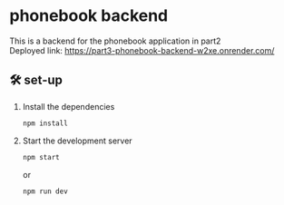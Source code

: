 # phonebook backend

This is a backend for the phonebook application in part2
<br>
Deployed link: https://part3-phonebook-backend-w2xe.onrender.com/

## 🛠 set-up

1. Install the dependencies

   ```sh
   npm install
   ```

2. Start the development server

   ```sh
   npm start 
   ```
   or 
   ```sh
   npm run dev 
   ```